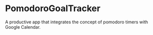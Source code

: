 # PomodoroGoalTracker
A productive app that integrates the concept of pomodoro timers with Google Calendar.
